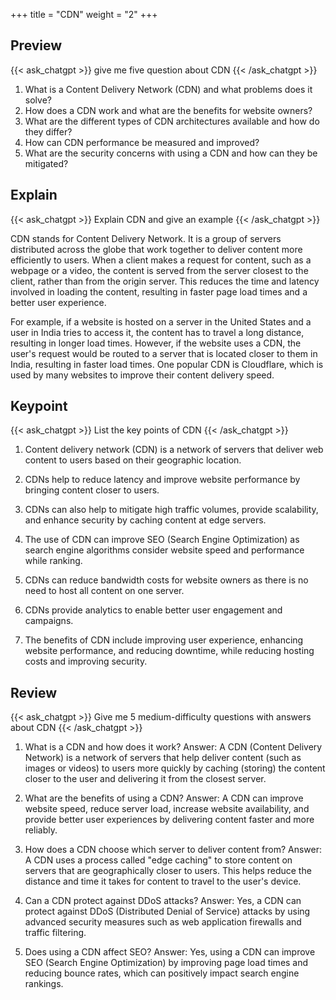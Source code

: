 +++
title = "CDN"
weight = "2"
+++
## Preview
{{< ask_chatgpt >}}
give me five question about CDN
{{< /ask_chatgpt >}}

1. What is a Content Delivery Network (CDN) and what problems does it solve?
2. How does a CDN work and what are the benefits for website owners?
3. What are the different types of CDN architectures available and how do they differ?
4. How can CDN performance be measured and improved?
5. What are the security concerns with using a CDN and how can they be mitigated?   

## Explain
{{< ask_chatgpt >}}
Explain CDN and give an example
{{< /ask_chatgpt >}}

CDN stands for Content Delivery Network. It is a group of servers distributed across the globe that work together to deliver content more efficiently to users. When a client makes a request for content, such as a webpage or a video, the content is served from the server closest to the client, rather than from the origin server. This reduces the time and latency involved in loading the content, resulting in faster page load times and a better user experience.

For example, if a website is hosted on a server in the United States and a user in India tries to access it, the content has to travel a long distance, resulting in longer load times. However, if the website uses a CDN, the user's request would be routed to a server that is located closer to them in India, resulting in faster load times. One popular CDN is Cloudflare, which is used by many websites to improve their content delivery speed.   

## Keypoint
{{< ask_chatgpt >}}
List the key points of CDN
{{< /ask_chatgpt >}}

1. Content delivery network (CDN) is a network of servers that deliver web content to users based on their geographic location.

2. CDNs help to reduce latency and improve website performance by bringing content closer to users.

3. CDNs can also help to mitigate high traffic volumes, provide scalability, and enhance security by caching content at edge servers.

4. The use of CDN can improve SEO (Search Engine Optimization) as search engine algorithms consider website speed and performance while ranking.

5. CDNs can reduce bandwidth costs for website owners as there is no need to host all content on one server.

6. CDNs provide analytics to enable better user engagement and campaigns.

7. The benefits of CDN include improving user experience, enhancing website performance, and reducing downtime, while reducing hosting costs and improving security.   

## Review
{{< ask_chatgpt >}}
Give me 5 medium-difficulty questions with answers about CDN
{{< /ask_chatgpt >}}

1) What is a CDN and how does it work?
Answer: A CDN (Content Delivery Network) is a network of servers that help deliver content (such as images or videos) to users more quickly by caching (storing) the content closer to the user and delivering it from the closest server.

2) What are the benefits of using a CDN?
Answer: A CDN can improve website speed, reduce server load, increase website availability, and provide better user experiences by delivering content faster and more reliably.

3) How does a CDN choose which server to deliver content from?
Answer: A CDN uses a process called "edge caching" to store content on servers that are geographically closer to users. This helps reduce the distance and time it takes for content to travel to the user's device.

4) Can a CDN protect against DDoS attacks?
Answer: Yes, a CDN can protect against DDoS (Distributed Denial of Service) attacks by using advanced security measures such as web application firewalls and traffic filtering.

5) Does using a CDN affect SEO?
Answer: Yes, using a CDN can improve SEO (Search Engine Optimization) by improving page load times and reducing bounce rates, which can positively impact search engine rankings.   

